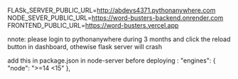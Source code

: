 FLASk_SERVER_PUBLIC_URL=http://abdevs4371.pythonanywhere.com
NODE_SEVER_PUBLIC_URL=https://word-busters-backend.onrender.com
FRONTEND_PUBLIC_URL=https://word-busters.vercel.app

nnote: please login to pythonanywhere during 3 months and click the reload button in dashboard, othewise flask server will crash

add this in package.json in node-server before deploying : 
 "engines": {
    "node": ">=14 <15"
  },